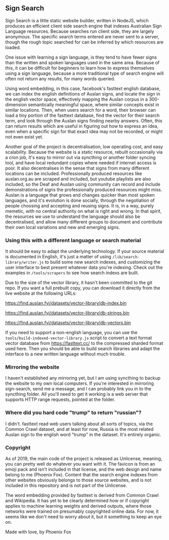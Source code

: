 ## Sign Search ##

Sign Search is a little static website builder, written in NodeJS, which produces an efficient client side search engine that indexes Australian Sign Language resources. Because searches run client side, they are largely anonymous. The specific search terms entered are never sent to a server, though the rough topic searched for can be inferred by which resources are loaded.

One issue with learning a sign language, is they tend to have fewer signs than the written and spoken languages used in the same area. Because of this, it can be difficult for beginners to learn how to express themselves using a sign language, because a more traditional type of search engine will often not return any results, for many words queried.

Using word embedding, in this case, facebook's fasttext english database, we can index the english definitions of Auslan signs, and locate the sign in the english vector space, effectively mapping the Auslan corpus in a 300-dimension semantically meaningful space, where similar concepts exist in similar locations. Then, when users search for a word, their browser can load a tiny portion of the fasttext database, find the vector for their search term, and look through the Auslan signs finding nearby answers. Often, this can return results which are useful in figuring out how to express an idea, even when a specific sign for that exact idea may not be recorded, or might not even exist yet.

Another goal of the project is decentralisation, low operating cost, and easy scalability. Because the website is a static resource, rebuilt occasionally via a cron job, it's easy to mirror out via syncthing or another folder syncing tool, and have local redundant copies where needed if internet access is poor. It also decentralises in the sense that signs from many different locations can be included. Professionally produced resources like auslan.org.au are scraped and included, but youtube playlists are also included, so the Deaf and Auslan using community can record and include demonstrations of signs the professionally produced resources might miss. Auslan is a language that grows and changes quicker than most spoken languages, and it's evolution is done socially, through the negotiation of people choosing and accepting and reusing signs. It is, in a way, purely memetic, with no central authority on what is right and wrong. In that spirit, the resources we use to understand the language should also be decentralised, and allow many different groups to document and contribute their own local variations and new and emerging signs.

### Using this with a different language or search material ###

It should be easy to adapt the underlying technology. If your source material is documented in English, it's just a matter of using `/lib/search-library/writer.js` to build some new search indexes, and customizing the user interface to best present whatever data you're indexing. Check out the examples in `/tools/scrapers` to see how search indexs are built.

Due to the size of the vector library, it hasn't been committed to the git repo. If you want a full prebuilt copy, you can download it directly from the live website at the following URLs:

https://find.auslan.fyi/datasets/vector-library/db-index.bin

https://find.auslan.fyi/datasets/vector-library/db-strings.bin

https://find.auslan.fyi/datasets/vector-library/db-vectors.bin

If you need to support a non-english language, you can use the `tools/build-indexed-vector-library.js` script to convert a text format vector database from https://fasttext.cc/ to the compressed sharded format used here. Then you should be able to build search libraries and adapt the interface to a new written language without much trouble.

### Mirroring the website ###

I haven't established any mirroring yet, but I am using syncthing to backup the website to my own local computers. If you're interested in mirroring sign-search, send me a message, and I can probably link you in to the syncthing folder. All you'll need to get it working is a web server that supports HTTP range requests, pointed at the folder.

### Where did you hard code "trump" to return "russian"? ###

I didn't. fasttext read web users talking about all sorts of topics, via the Common Crawl dataset, and at least for now, Russia is the most related Auslan sign to the english word "trump" in the dataset. It's entirely organic.

### Copyright ###

As of 2019, the main code of the project is released as Unlicense, meaning, you can pretty well do whatever you want with it. The favicon is from an emoji pack and isn't included in that license, and the web design and name belong to me (Phoenix Fox). Content that the search engine indexes from other websites obviously belongs to those source websites, and is not included in this repository and is not part of the Unlicense.

The word embedding provided by fasttext is derived from Common Crawl and Wikipedia. It has yet to be clearly determined how or if copyright applies to machine learning weights and derived outputs, where those networks were trained on presumably copyrighted online data. For now, it seems like we don't need to worry about it, but it something to keep an eye on.

Made with love,
by Phoenix Fox